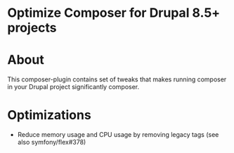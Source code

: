 Optimize Composer for Drupal 8.5+ projects
====

# About

This composer-plugin contains set of tweaks that makes running composer in your Drupal project
significantly composer.

# Optimizations

- Reduce memory usage and CPU usage by removing legacy tags (see also symfony/flex#378) 
